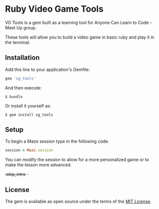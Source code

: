 # Ruby Video Game Tools

VG Tools is a gem built as a learning tool for Anyone Can Learn to Code - Meet Up group.

These tools will allow you to build a video game in basic ruby and play it in the terminal.

## Installation

Add this line to your application's Gemfile:

```ruby
gem 'vg_tools'
```

And then execute:

    $ bundle

Or install it yourself as:

    $ gem install vg_tools

## Setup

To begin a Maze session type in the following code.

```ruby
session = Maze.session
```

You can modify the session to allow for a more personalized game or to make the lesson more advanced.

~~:skip_intro~~ - 

## License

The gem is available as open source under the terms of the [MIT License](http://opensource.org/licenses/MIT).

